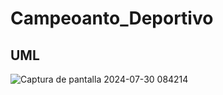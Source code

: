 # Campeoanto_Deportivo

## UML 
![Captura de pantalla 2024-07-30 084214](https://github.com/user-attachments/assets/c308899e-c355-4238-8f21-ce6b94cb7333)
